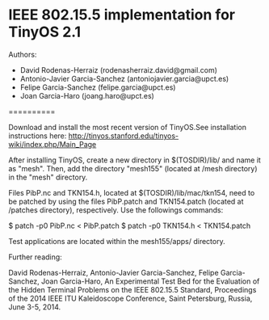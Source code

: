 IEEE 802.15.5 implementation for TinyOS 2.1
==========
Authors:
<ul>
<li>David Rodenas-Herraiz (rodenasherraiz.david@gmail.com)</li>
<li>Antonio-Javier Garcia-Sanchez (antoniojavier.garcia@upct.es)</li>
<li>Felipe Garcia-Sanchez (felipe.garcia@upct.es)</li>
<li>Joan Garcia-Haro (joang.haro@upct.es)</li>
</ul>
==========

Download and install the most recent version of TinyOS.See 
installation instructions here: 
http://tinyos.stanford.edu/tinyos-wiki/index.php/Main_Page

After installing TinyOS, create a new directory in $(TOSDIR)/lib/ 
and name it as "mesh". Then, add the directory "mesh155" (located at 
/mesh directory) in the "mesh" directory.

Files PibP.nc and TKN154.h, located at $(TOSDIR)/lib/mac/tkn154,
 need to be patched by using the files PibP.patch and TKN154.patch
(located at /patches directory), respectively. Use the followings commands:

$ patch -p0 PibP.nc < PibP.patch
$ patch -p0 TKN154.h < TKN154.patch

Test applications are located within the mesh155/apps/ directory.

Further reading:

David Rodenas-Herraiz, Antonio-Javier Garcia-Sanchez, Felipe Garcia-Sanchez, 
Joan Garcia-Haro, An Experimental Test Bed for the Evaluation of the Hidden 
Terminal Problems on the IEEE 802.15.5 Standard, Proceedings of the 2014 
IEEE ITU Kaleidoscope Conference, Saint Petersburg, Russia, June 3-5, 2014.
